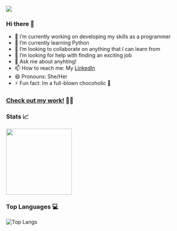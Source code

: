 ![](https://visitor-badge.laobi.icu/badge?page_id=elsicab.elsicab)


### Hi there 👋

- 🔭 I’m currently working on developing my skills as a programmer
- 🌱 I’m currently learning Python
- 👯 I’m looking to collaborate on anything that I can learn from
- 🤔 I’m looking for help with finding an exciting job
- 💬 Ask me about anyhting!
- 📫 How to reach me: My [LinkedIn](https://www.linkedin.com/in/elsa-caballero/)
- 😄 Pronouns: She/Her
- ⚡ Fun fact: Im a full-blown chocoholic 🍫

### [Check out my work!](https://elsicab.github.io/) 👩‍💻

### Stats 📈 
<img height="180em" src="https://github-readme-stats.vercel.app/api?username=elsicab&show_icons=true&hide_border=true&&count_private=true&include_all_commits=true&theme=nightowl" />


### Top Languages 💻 
![Top Langs](https://github-readme-stats.vercel.app/api/top-langs/?username=elsicab&theme=tokyonight)

